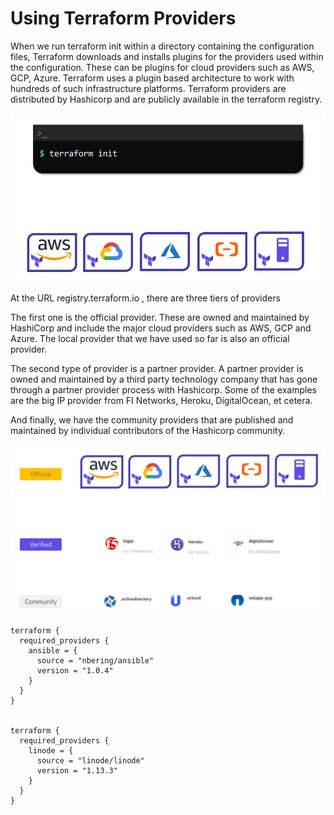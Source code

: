 # Using Terraform Providers

When we run terraform init within a directory containing the configuration files, Terraform downloads and installs plugins for the providers used within the configuration. These can be plugins for cloud providers such as AWS, GCP, Azure. Terraform uses a plugin based architecture to work with hundreds of such infrastructure platforms. Terraform providers are distributed by Hashicorp and are publicly available in the terraform registry.

![ScreenShot](/assets/provider1.PNG)

At the URL registry.terraform.io , there are three tiers of providers 

The first one is the official provider. These are owned and maintained by HashiCorp and include the major cloud providers such as AWS, GCP and Azure. The local provider that we have used so far is also an official provider.

The second type of provider is a partner provider. A partner provider is owned and maintained by a third party technology company that has gone through a partner provider process with Hashicorp. Some of the examples are the big IP provider from FI Networks, Heroku, DigitalOcean, et cetera. 

And finally, we have the community providers that are published and maintained by individual contributors of the Hashicorp community.

![ScreenShot](/assets/provider2.PNG)

```hcl
terraform {
  required_providers {
    ansible = {
      source = "nbering/ansible"
      version = "1.0.4"
    }
  }
}


terraform {
  required_providers {
    linode = {
      source = "linode/linode"
      version = "1.13.3"
    }
  }
}

```
